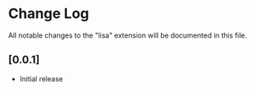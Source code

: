 # Change Log

All notable changes to the "lisa" extension will be documented in this file.

## [0.0.1]

- Initial release
